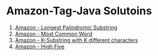 # Amazon-Tag-Java Solutoins  
1. [Amazon - Longest Palindromic Substring](https://github.com/wxy0113/Leetcode-Tag-java/blob/master/Amazon/longestPalinSub.java)  
2. [Amazon - Most Common Word](https://github.com/wxy0113/Leetcode-Tag-java/blob/master/Amazon/mostCommonWord.java)  
3. [Amazon - K-Substring with K different characters](https://github.com/wxy0113/Leetcode-Tag-java/blob/master/Amazon/KSubstring.java)  
4. [Amazon - High Five](https://github.com/wxy0113/Leetcode-Tag-java/blob/master/Amazon/highFive.java)